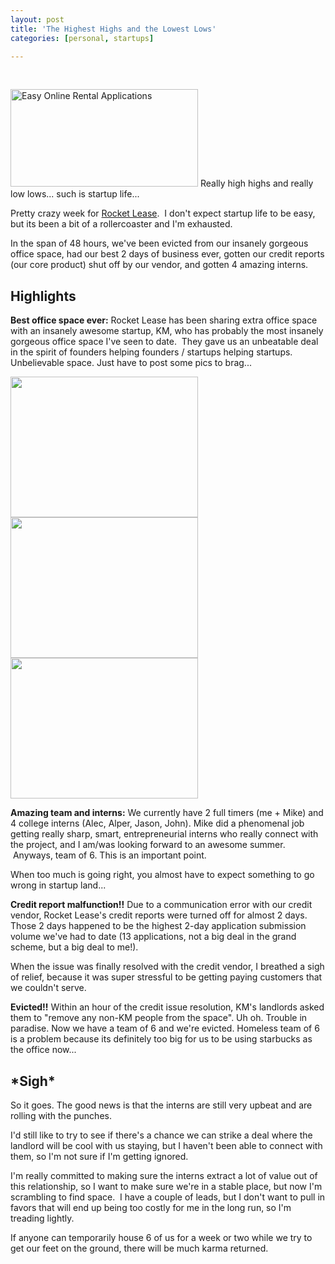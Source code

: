 ```yaml
---
layout: post
title: 'The Highest Highs and the Lowest Lows'
categories: [personal, startups]

---
```


&nbsp;

<a href="http://www.rocketlease.com"><img title="Easy Online Rental Applications" src="/images/rl2-300x156.png" alt="Easy Online Rental Applications" width="300" height="156" /></a>
Really high highs and really low lows... such is startup life...

Pretty crazy week for <a href="http://www.rocketlease.com">Rocket Lease</a>.  I don't expect startup life to be easy, but its been a bit of a rollercoaster and I'm exhausted.

In the span of 48 hours, we've been evicted from our insanely gorgeous office space, had our best 2 days of business ever, gotten our credit reports (our core product) shut off by our vendor, and gotten 4 amazing interns.
<h2>Highlights</h2>
<strong>Best office space ever:</strong> Rocket Lease has been sharing extra office space with an insanely awesome startup, KM, who has probably the most insanely gorgeous office space I've seen to date.  They gave us an unbeatable deal in the spirit of founders helping founders / startups helping startups. Unbelievable space. Just have to post some pics to brag...

<a href="/images/2012-06-12-11.17.31.jpg"><img class="aligncenter size-medium wp-image-224" title="2012-06-12 11.17.31" src="/images/2012-06-12-11.17.31-300x225.jpg" alt="" width="300" height="225" /></a><a href="/images/2012-06-12-11.17.57.jpg"><img title="2012-06-12 11.17.57" src="/images/2012-06-12-11.17.57-300x225.jpg" alt="" width="300" height="225" /></a><a href="/images/2012-06-12-11.18.26.jpg"><img class="aligncenter size-medium wp-image-226" title="2012-06-12 11.18.26" src="/images/2012-06-12-11.18.26-300x225.jpg" alt="" width="300" height="225" /></a>

<strong>Amazing team and interns:</strong> We currently have 2 full timers (me + Mike) and 4 college interns (Alec, Alper, Jason, John). Mike did a phenomenal job getting really sharp, smart, entrepreneurial interns who really connect with the project, and I am/was looking forward to an awesome summer.  Anyways, team of 6. This is an important point.

When too much is going right, you almost have to expect something to go wrong in startup land...

<strong>Credit report malfunction!!</strong> Due to a communication error with our credit vendor, Rocket Lease's credit reports were turned off for almost 2 days. Those 2 days happened to be the highest 2-day application submission volume we've had to date (13 applications, not a big deal in the grand scheme, but a big deal to me!).

When the issue was finally resolved with the credit vendor, I breathed a sigh of relief, because it was super stressful to be getting paying customers that we couldn't serve.

<strong>Evicted!!</strong> Within an hour of the credit issue resolution, KM's landlords asked them to "remove any non-KM people from the space". Uh oh. Trouble in paradise. Now we have a team of 6 and we're evicted. Homeless team of 6 is a problem because its definitely too big for us to be using starbucks as the office now...
<h2>*Sigh*</h2>
So it goes. The good news is that the interns are still very upbeat and are rolling with the punches.

I'd still like to try to see if there's a chance we can strike a deal where the landlord will be cool with us staying, but I haven't been able to connect with them, so I'm not sure if I'm getting ignored.

I'm really committed to making sure the interns extract a lot of value out of this relationship, so I want to make sure we're in a stable place, but now I'm scrambling to find space.  I have a couple of leads, but I don't want to pull in favors that will end up being too costly for me in the long run, so I'm treading lightly.

If anyone can temporarily house 6 of us for a week or two while we try to get our feet on the ground, there will be much karma returned.
